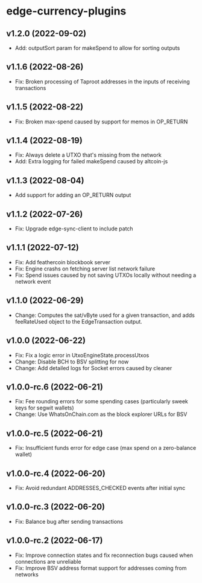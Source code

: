 # edge-currency-plugins

## v1.2.0 (2022-09-02)

- Add: outputSort param for makeSpend to allow for sorting outputs

## v1.1.6 (2022-08-26)

- Fix: Broken processing of Taproot addresses in the inputs of receiving transactions

## v1.1.5 (2022-08-22)

- Fix: Broken max-spend caused by support for memos in OP_RETURN

## v1.1.4 (2022-08-19)

- Fix: Always delete a UTXO that's missing from the network
- Add: Extra logging for failed makeSpend caused by altcoin-js

## v1.1.3 (2022-08-04)

- Add support for adding an OP_RETURN output

## v1.1.2 (2022-07-26)

- Fix: Upgrade edge-sync-client to include patch

## v1.1.1 (2022-07-12)

- Fix: Add feathercoin blockbook server
- Fix: Engine crashs on fetching server list network failure
- Fix: Spend issues caused by not saving UTXOs locally without needing a network event

## v1.1.0 (2022-06-29)

- Change: Computes the sat/vByte used for a given transaction, and adds feeRateUsed object to the EdgeTransaction output.

## v1.0.0 (2022-06-22)

- Fix: Fix a logic error in UtxoEngineState.processUtxos
- Change: Disable BCH to BSV splitting for now
- Change: Add detailed logs for Socket errors caused by cleaner

## v1.0.0-rc.6 (2022-06-21)

- Fix: Fee rounding errors for some spending cases (particularly sweek keys for segwit wallets)
- Change: Use WhatsOnChain.com as the block explorer URLs for BSV

## v1.0.0-rc.5 (2022-06-21)

- Fix: Insufficient funds error for edge case (max spend on a zero-balance wallet)

## v1.0.0-rc.4 (2022-06-20)

- Fix: Avoid redundant ADDRESSES_CHECKED events after initial sync

## v1.0.0-rc.3 (2022-06-20)

- Fix: Balance bug after sending transactions

## v1.0.0-rc.2 (2022-06-17)

- Fix: Improve connection states and fix reconnection bugs caused when connections are unreliable
- Fix: Improve BSV address format support for addresses coming from networks
